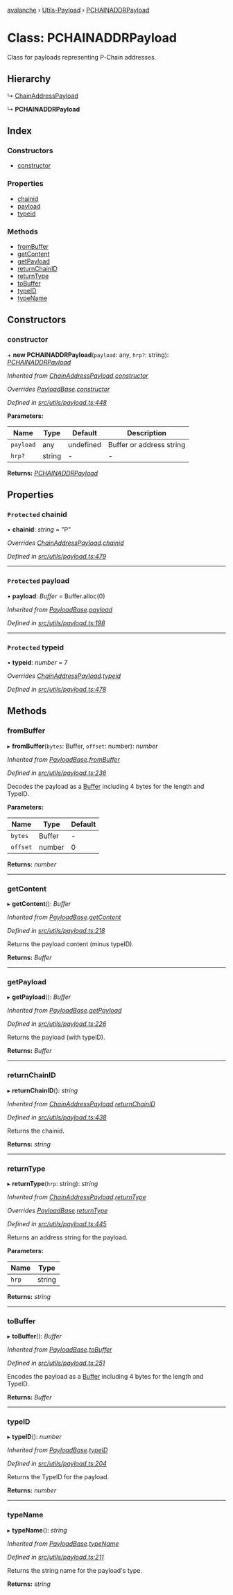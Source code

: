 [avalanche](../README.md) › [Utils-Payload](../modules/utils_payload.md) › [PCHAINADDRPayload](utils_payload.pchainaddrpayload.md)

# Class: PCHAINADDRPayload

Class for payloads representing P-Chain addresses.

## Hierarchy

  ↳ [ChainAddressPayload](utils_payload.chainaddresspayload.md)

  ↳ **PCHAINADDRPayload**

## Index

### Constructors

* [constructor](utils_payload.pchainaddrpayload.md#constructor)

### Properties

* [chainid](utils_payload.pchainaddrpayload.md#protected-chainid)
* [payload](utils_payload.pchainaddrpayload.md#protected-payload)
* [typeid](utils_payload.pchainaddrpayload.md#protected-typeid)

### Methods

* [fromBuffer](utils_payload.pchainaddrpayload.md#frombuffer)
* [getContent](utils_payload.pchainaddrpayload.md#getcontent)
* [getPayload](utils_payload.pchainaddrpayload.md#getpayload)
* [returnChainID](utils_payload.pchainaddrpayload.md#returnchainid)
* [returnType](utils_payload.pchainaddrpayload.md#returntype)
* [toBuffer](utils_payload.pchainaddrpayload.md#tobuffer)
* [typeID](utils_payload.pchainaddrpayload.md#typeid)
* [typeName](utils_payload.pchainaddrpayload.md#typename)

## Constructors

###  constructor

\+ **new PCHAINADDRPayload**(`payload`: any, `hrp?`: string): *[PCHAINADDRPayload](utils_payload.pchainaddrpayload.md)*

*Inherited from [ChainAddressPayload](utils_payload.chainaddresspayload.md).[constructor](utils_payload.chainaddresspayload.md#constructor)*

*Overrides [PayloadBase](utils_payload.payloadbase.md).[constructor](utils_payload.payloadbase.md#constructor)*

*Defined in [src/utils/payload.ts:448](https://github.com/ava-labs/avalanchejs/blob/fa4a637/src/utils/payload.ts#L448)*

**Parameters:**

Name | Type | Default | Description |
------ | ------ | ------ | ------ |
`payload` | any | undefined | Buffer or address string  |
`hrp?` | string | - | - |

**Returns:** *[PCHAINADDRPayload](utils_payload.pchainaddrpayload.md)*

## Properties

### `Protected` chainid

• **chainid**: *string* = "P"

*Overrides [ChainAddressPayload](utils_payload.chainaddresspayload.md).[chainid](utils_payload.chainaddresspayload.md#protected-chainid)*

*Defined in [src/utils/payload.ts:479](https://github.com/ava-labs/avalanchejs/blob/fa4a637/src/utils/payload.ts#L479)*

___

### `Protected` payload

• **payload**: *Buffer* = Buffer.alloc(0)

*Inherited from [PayloadBase](utils_payload.payloadbase.md).[payload](utils_payload.payloadbase.md#protected-payload)*

*Defined in [src/utils/payload.ts:198](https://github.com/ava-labs/avalanchejs/blob/fa4a637/src/utils/payload.ts#L198)*

___

### `Protected` typeid

• **typeid**: *number* = 7

*Overrides [ChainAddressPayload](utils_payload.chainaddresspayload.md).[typeid](utils_payload.chainaddresspayload.md#protected-typeid)*

*Defined in [src/utils/payload.ts:478](https://github.com/ava-labs/avalanchejs/blob/fa4a637/src/utils/payload.ts#L478)*

## Methods

###  fromBuffer

▸ **fromBuffer**(`bytes`: Buffer, `offset`: number): *number*

*Inherited from [PayloadBase](utils_payload.payloadbase.md).[fromBuffer](utils_payload.payloadbase.md#frombuffer)*

*Defined in [src/utils/payload.ts:236](https://github.com/ava-labs/avalanchejs/blob/fa4a637/src/utils/payload.ts#L236)*

Decodes the payload as a [Buffer](https://github.com/feross/buffer) including 4 bytes for the length and TypeID.

**Parameters:**

Name | Type | Default |
------ | ------ | ------ |
`bytes` | Buffer | - |
`offset` | number | 0 |

**Returns:** *number*

___

###  getContent

▸ **getContent**(): *Buffer*

*Inherited from [PayloadBase](utils_payload.payloadbase.md).[getContent](utils_payload.payloadbase.md#getcontent)*

*Defined in [src/utils/payload.ts:218](https://github.com/ava-labs/avalanchejs/blob/fa4a637/src/utils/payload.ts#L218)*

Returns the payload content (minus typeID).

**Returns:** *Buffer*

___

###  getPayload

▸ **getPayload**(): *Buffer*

*Inherited from [PayloadBase](utils_payload.payloadbase.md).[getPayload](utils_payload.payloadbase.md#getpayload)*

*Defined in [src/utils/payload.ts:226](https://github.com/ava-labs/avalanchejs/blob/fa4a637/src/utils/payload.ts#L226)*

Returns the payload (with typeID).

**Returns:** *Buffer*

___

###  returnChainID

▸ **returnChainID**(): *string*

*Inherited from [ChainAddressPayload](utils_payload.chainaddresspayload.md).[returnChainID](utils_payload.chainaddresspayload.md#returnchainid)*

*Defined in [src/utils/payload.ts:438](https://github.com/ava-labs/avalanchejs/blob/fa4a637/src/utils/payload.ts#L438)*

Returns the chainid.

**Returns:** *string*

___

###  returnType

▸ **returnType**(`hrp`: string): *string*

*Inherited from [ChainAddressPayload](utils_payload.chainaddresspayload.md).[returnType](utils_payload.chainaddresspayload.md#returntype)*

*Overrides [PayloadBase](utils_payload.payloadbase.md).[returnType](utils_payload.payloadbase.md#abstract-returntype)*

*Defined in [src/utils/payload.ts:445](https://github.com/ava-labs/avalanchejs/blob/fa4a637/src/utils/payload.ts#L445)*

Returns an address string for the payload.

**Parameters:**

Name | Type |
------ | ------ |
`hrp` | string |

**Returns:** *string*

___

###  toBuffer

▸ **toBuffer**(): *Buffer*

*Inherited from [PayloadBase](utils_payload.payloadbase.md).[toBuffer](utils_payload.payloadbase.md#tobuffer)*

*Defined in [src/utils/payload.ts:251](https://github.com/ava-labs/avalanchejs/blob/fa4a637/src/utils/payload.ts#L251)*

Encodes the payload as a [Buffer](https://github.com/feross/buffer) including 4 bytes for the length and TypeID.

**Returns:** *Buffer*

___

###  typeID

▸ **typeID**(): *number*

*Inherited from [PayloadBase](utils_payload.payloadbase.md).[typeID](utils_payload.payloadbase.md#typeid)*

*Defined in [src/utils/payload.ts:204](https://github.com/ava-labs/avalanchejs/blob/fa4a637/src/utils/payload.ts#L204)*

Returns the TypeID for the payload.

**Returns:** *number*

___

###  typeName

▸ **typeName**(): *string*

*Inherited from [PayloadBase](utils_payload.payloadbase.md).[typeName](utils_payload.payloadbase.md#typename)*

*Defined in [src/utils/payload.ts:211](https://github.com/ava-labs/avalanchejs/blob/fa4a637/src/utils/payload.ts#L211)*

Returns the string name for the payload's type.

**Returns:** *string*
